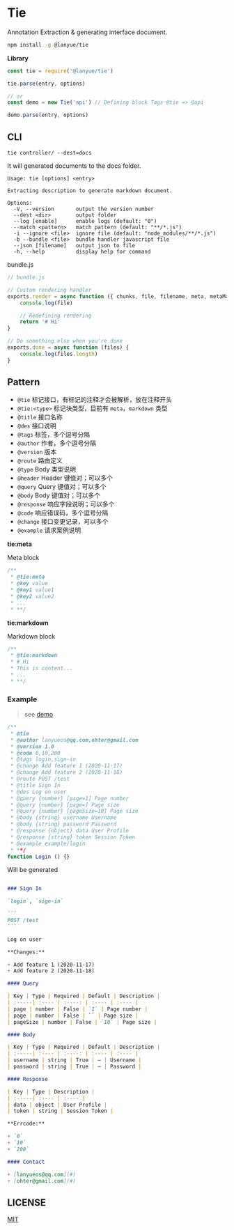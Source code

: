 # Tie

Annotation Extraction & generating interface document.

```sh
npm install -g @lanyue/tie
```

**Library**

```js
const tie = require('@lanyue/tie')

tie.parse(entry, options)

// or
const demo = new Tie('api') // Defining block Tags @tie => @api

demo.parse(entry, options)
```

## CLI

```
tie controller/ --dest=docs
```

It will generated documents to the docs folder.

```
Usage: tie [options] <entry>

Extracting description to generate markdown document.

Options:
  -V, --version       output the version number
  --dest <dir>        output folder
  --log [enable]      enable logs (default: "0")
  --match <pattern>   match pattern (default: "**/*.js")
  -i --ignore <file>  ignore file (default: "node_modules/**/*.js")
  -b --bundle <file>  bundle handler javascript file
  --json [filename]   output json to file
  -h, --help          display help for command
```

bundle.js

```js
// bundle.js

// Custom rendering handler
exports.render = async function ({ chunks, file, filename, meta, metaMarkdown }) {
    console.log(file)

    // Redefining rendering
    return '# Hi'
}

// Do something else when you're done
exports.done = async function (files) {
    console.log(files.length)
}
```

## Pattern

+ `@tie` 标记接口，有标记的注释才会被解析，放在注释开头
+ `@tie:<type>` 标记块类型，目前有 `meta`，`markdown` 类型
+ `@title` 接口名称
+ `@des` 接口说明
+ `@tags` 标签，多个逗号分隔
+ `@author` 作者，多个逗号分隔
+ `@version` 版本
+ `@route` 路由定义
+ `@type` Body 类型说明
+ `@header` Header 键值对；可以多个
+ `@query` Query 键值对；可以多个
+ `@body` Body 键值对；可以多个
+ `@response` 响应字段说明；可以多个
+ `@code` 响应错误码，多个逗号分隔
+ `@change` 接口变更记录，可以多个
+ `@example` 请求案例说明

**tie:meta**

Meta block

```js
/**
 * @tie:meta
 * @key value
 * @key1 value1
 * @key2 value2
 * ...
 * **/
```

**tie:markdown**

Markdown block

```js
/**
 * @tie:markdown
 * # Hi
 * This is content...
 * ...
 * **/
```

### Example

> see [demo](example/demo.js)

```js
/**
 * @tie
 * @author lanyueos@qq.com,ohter@gmail.com
 * @version 1.0
 * @code 0,10,200
 * @tags login,sign-in
 * @change Add feature 1 (2020-11-17)
 * @change Add feature 2 (2020-11-18)
 * @route POST /test
 * @title Sign In
 * @des Log on user
 * @query {number} [page=1] Page number
 * @query {number} [page=] Page size
 * @query {number} [pageSize=10] Page size
 * @body {string} username Username
 * @body {string} password Password
 * @response {object} data User Profile
 * @response {string} token Session Token
 * @example example/login
 * **/
function Login () {}
```

Will be generated

````markdown

### Sign In

`login`, `sign-in`

```
POST /test
```

Log on user

**Changes:**

+ Add feature 1 (2020-11-17)
+ Add feature 2 (2020-11-18)

#### Query

| Key | Type | Required | Default | Description |
| :-----| :---- | :----: | :---- | :---- |
| page | number | False | `1` | Page number |
| page | number | False | `` | Page size |
| pageSize | number | False | `10` | Page size |

#### Body

| Key | Type | Required | Default | Description |
| :-----| :---- | :----: | :---- | :---- |
| username | string | True | — | Username |
| password | string | True | — | Password |

#### Response

| Key | Type | Description |
| :-----| :---- | :---- |
| data | object | User Profile |
| token | string | Session Token |

**Errcode:**

+ `0`
+ `10`
+ `200`

#### Contact

+ [lanyueos@qq.com](#)
+ [ohter@gmail.com](#)

````

## LICENSE

[MIT](LICENSE)
